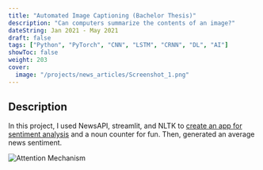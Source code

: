 ```yaml
---
title: "Automated Image Captioning (Bachelor Thesis)"
description: "Can computers summarize the contents of an image?"
dateString: Jan 2021 - May 2021
draft: false
tags: ["Python", "PyTorch", "CNN", "LSTM", "CRNN", "DL", "AI"]
showToc: false
weight: 203
cover:
  image: "/projects/news_articles/Screenshot_1.png"
---
```


<!-- ### 🔗 [Colab Notebook](https://colab.research.google.com/drive/1Q553uslYW3Ho6P1G46SOEDxOS_VmHXfJ) -->

## Description

In this project, I used NewsAPI, streamlit, and NLTK to [create an app for sentiment analysis](https://rjunccnewsapp.streamlit.app/) and a noun counter for fun. Then, generated an average news sentiment.

![Attention Mechanism](/projects/news_articles/Screenshot_1.png)
